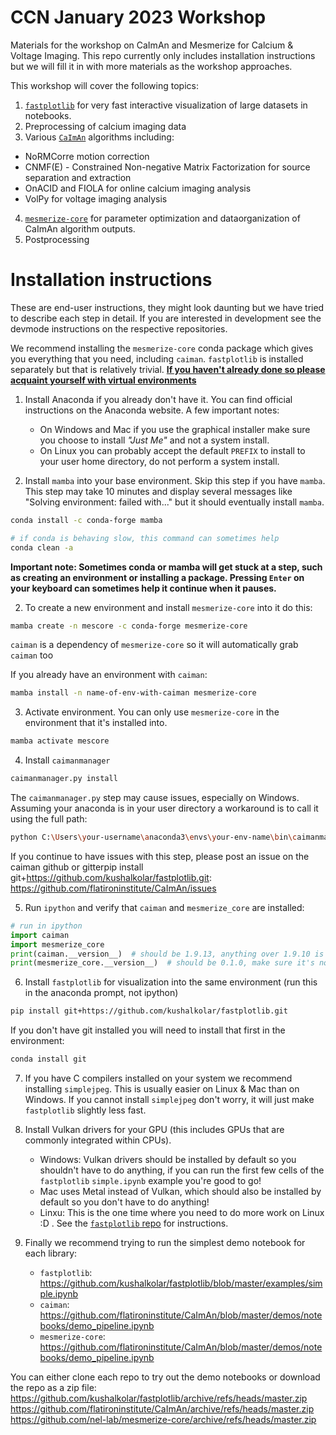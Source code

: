 # CCN January 2023 Workshop

Materials for the workshop on CaImAn and Mesmerize for Calcium & Voltage Imaging. This repo currently only includes installation instructions but we will fill it in with more materials as the workshop approaches.

This workshop will cover the following topics:

1. [`fastplotlib`](https://github.com/kushalkolar/fastplotlib) for very fast interactive visualization of large datasets in notebooks.
2. Preprocessing of calcium imaging data
3. Various [`CaImAn`](https://github.com/flatironinstitute/CaImAn) algorithms including:
  - NoRMCorre motion correction
  - CNMF(E) - Constrained Non-negative Matrix Factorization for source separation and extraction
  - OnACID and FIOLA for online calcium imaging analysis
  - VolPy for voltage imaging analysis
4. [`mesmerize-core`](https://github.com/nel-lab/mesmerize-core) for parameter optimization and dataorganization of CaImAn algorithm outputs.
5. Postprocessing

# Installation instructions

These are end-user instructions, they might look daunting but we have tried to describe each step in detail. If you are interested in development see the devmode instructions on the respective repositories.

We recommend installing the `mesmerize-core` conda package which gives you everything that you need, including `caiman`. `fastplotlib` is installed separately but that is relatively trivial. [**If you haven't already done so please acquaint yourself with virtual environments**](https://www.freecodecamp.org/news/why-you-need-python-environments-and-how-to-manage-them-with-conda-85f155f4353c/)

1. Install Anaconda if you already don't have it. You can find official instructions on the Anaconda website. A few important notes:
    - On Windows and Mac if you use the graphical installer make sure you choose to install *"Just Me"* and not a system install.
    - On Linux you can probably accept the default `PREFIX` to install to your user home directory, do not perform a system install.
  
1. Install `mamba` into your base environment. Skip this step if you have `mamba`. This step may take 10 minutes and display several messages like "Solving environment: failed with..." but it should eventually install `mamba`.

```bash
conda install -c conda-forge mamba

# if conda is behaving slow, this command can sometimes help
conda clean -a
```

**Important note: Sometimes conda or mamba will get stuck at a step, such as creating an environment or installing a package. Pressing `Enter` on your keyboard can sometimes help it continue when it pauses.**

2. To create a new environment and install `mesmerize-core` into it do this:

```bash
mamba create -n mescore -c conda-forge mesmerize-core
```

`caiman` is a dependency of `mesmerize-core` so it will automatically grab `caiman` too

If you already have an environment with `caiman`:

```bash
mamba install -n name-of-env-with-caiman mesmerize-core
```

3. Activate environment. You can only use `mesmerize-core` in the environment that it's installed into.

```bash
mamba activate mescore
```

4. Install `caimanmanager`

```bash
caimanmanager.py install
```

The `caimanmanager.py` step may cause issues, especially on Windows. Assuming your anaconda is in your user directory a workaround is to call it using the full path:

```bash
python C:\Users\your-username\anaconda3\envs\your-env-name\bin\caimanmanager.py install
```

If you continue to have issues with this step, please post an issue on the caiman github or gitterpip install git+https://github.com/kushalkolar/fastplotlib.git: https://github.com/flatironinstitute/CaImAn/issues 

5. Run `ipython` and verify that `caiman` and `mesmerize_core` are installed:

```python
# run in ipython
import caiman
import mesmerize_core
print(caiman.__version__)  # should be 1.9.13, anything over 1.9.10 is mostly fine for the workshop but we recommend 1.9.13
print(mesmerize_core.__version__)  # should be 0.1.0, make sure it's not the 0.1.0.b1 beta version
```

6. Install `fastplotlib` for visualization into the same environment (run this in the anaconda prompt, not ipython)

```bash
pip install git+https://github.com/kushalkolar/fastplotlib.git
```

If you don't have git installed you will need to install that first in the environment:

```bash
conda install git
```

7. If you have C compilers installed on your system we recommend installing `simplejpeg`. This is usually easier on Linux & Mac than on Windows. If you cannot install `simplejpeg` don't worry, it will just make `fastplotlib` slightly less fast.

8. Install Vulkan drivers for your GPU (this includes GPUs that are commonly integrated within CPUs).
    - Windows: Vulkan drivers should be installed by default so you shouldn't have to do anything, if you can run the first few cells of the `fastplotlib` `simple.ipynb` example you're good to go!
    - Mac uses Metal instead of Vulkan, which should also be installed by default so you don't have to do anything!
    - Linxu: This is the one time where you need to do more work on Linux :D . See the [`fastplotlib` repo](https://github.com/kushalkolar/fastplotlib#linux) for instructions.

9. Finally we recommend trying to run the simplest demo notebook for each library:
    - `fastplotlib`: https://github.com/kushalkolar/fastplotlib/blob/master/examples/simple.ipynb
    - `caiman`: https://github.com/flatironinstitute/CaImAn/blob/master/demos/notebooks/demo_pipeline.ipynb
    - `mesmerize-core`: https://github.com/flatironinstitute/CaImAn/blob/master/demos/notebooks/demo_pipeline.ipynb

You can either clone each repo to try out the demo notebooks or download the repo as a zip file:
https://github.com/kushalkolar/fastplotlib/archive/refs/heads/master.zip
https://github.com/flatironinstitute/CaImAn/archive/refs/heads/master.zip
https://github.com/nel-lab/mesmerize-core/archive/refs/heads/master.zip
